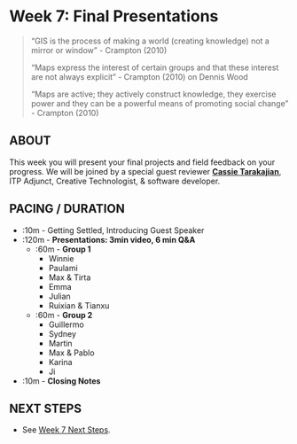 # Week 7: Final Presentations

> “GIS is the process of making a world (creating knowledge) not a mirror or window” - Crampton (2010)
> 
> “Maps express the interest of certain groups and that these interest are not always explicit” - Crampton (2010) on Dennis Wood
> 
> “Maps are active; they actively construct knowledge, they exercise power and they can be a powerful means of promoting social change” - Crampton (2010)


## ABOUT

This week you will present your final projects and field feedback on your progress. We will be joined by a special guest reviewer **[Cassie Tarakajian](https://cassietarakajian.com/)**, ITP Adjunct, Creative Technologist, & software developer. 

## PACING / DURATION

* :10m - Getting Settled, Introducing Guest Speaker
* :120m - **Presentations: 3min video, 6 min Q&A**
  * :60m - **Group 1**
    * Winnie
    * Paulami
    * Max & Tirta
    * Emma
    * Julian
    * Ruixian & Tianxu
  * :60m - **Group 2**
    * Guillermo
    * Sydney
    * Martin
    * Max & Pablo
    * Karina
    * Ji
* :10m - **Closing Notes**


## NEXT STEPS

* See [Week 7 Next Steps](BIBLIOGRAPHY.md#week-07-final-class--%22future-directions%22).